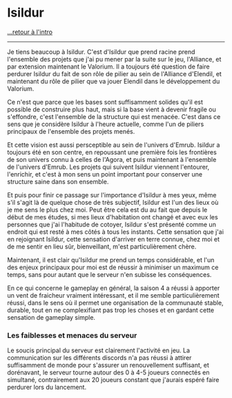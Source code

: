 # Isildur

[...retour à l'intro](./intro.md)

---

Je tiens beaucoup à Isildur.
C'est d'Isildur que prend racine prend l'ensemble des projets que j'ai pu mener par la suite sur le jeu, l'Alliance, et par extension maintenant le Valorium. 
Il a toujours été question de faire perdurer Isildur du fait de son rôle de pilier au sein de l'Alliance d'Elendil, et maintenant du rôle de pilier que va jouer Elendil dans le développement du Valorium. 

Ce n'est que parce que les bases sont suffisamment solides qu'il est possible de construire plus haut, mais si la base vient à devenir fragile ou s'effondre, c'est l'ensemble de la structure qui est menacée. C'est dans ce sens que je considère Isildur à l'heure actuelle, comme l'un de piliers principaux de l'ensemble des projets menés.

Et cette vision est aussi persceptible au sein de l'univers d'Emrub. Isildur a toujours été en son centre, en repoussant une première fois les frontières de son univers connu à celles de l'Agora, et puis maintenant à l'ensemble de l'univers d'Emrub. 
Les projets qui suivent Isildur viennent l'entourer, l'enrichir, et c'est à mon sens un point important pour conserver une structure saine dans son ensemble.

Et puis pour finir ce passage sur l'importance d'Isildur à mes yeux, même s'il s'agit là de quelque chose de très subjectif, Isildur est l'un des lieux où je me sens le plus chez moi.
Peut être cela est du au fait que depuis le début de mes études, si mes lieux d'habitation ont changé et avec eux les personnes que j'ai l'habitude de cotoyer, Isildur s'est présenté comme un endroit qui est resté à mes côtés à tous les instants.
Cette sensation que j'ai en rejoignant Isildur, cette sensation d'arriver en terre connue, chez moi et de me sentir en lieu sûr, bienveillant, m'est particulièrement chère. 

Maintenant, il est clair qu'Isildur me prend un temps considérable, et l'un des enjeux principaux pour moi est de réussir à minimiser un maximum ce temps, sans pour autant que le serveur n'en subisse les conséquences. 

En ce qui concerne le gameplay en général, la saison 4 a réussi à apporter un vent de fraicheur vraiment intéressant, et il me semble particulièrement réussi, dans le sens où il permet une organisation de la communauté stable, durable, tout en ne complexifiant pas trop les choses et en gardant cette sensation de gameplay simple.

### Les faiblesses et menaces du serveur

Le soucis principal du serveur est clairement l'activité en jeu. La communication sur les différents discords n'a pas réussi à attirer suffisamment de monde pour s'assurer un renouvellement suffisant, et dorénavant, le serveur tourne autour des 0 à 4-5 joueurs connectés en simultané, contrairement aux 20 joueurs constant que j'aurais espéré faire perdurer lors du lancement.